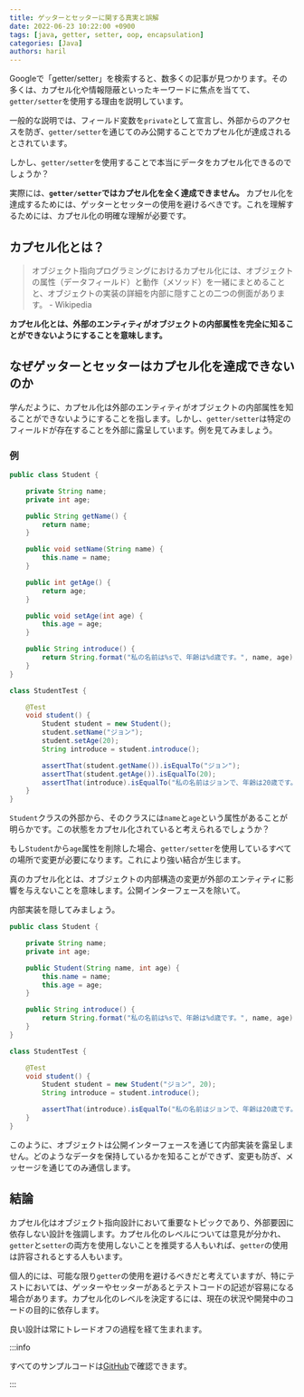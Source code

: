 ```yaml
---
title: ゲッターとセッターに関する真実と誤解
date: 2022-06-23 10:22:00 +0900
tags: [java, getter, setter, oop, encapsulation]
categories: [Java]
authors: haril
---
```


Googleで「getter/setter」を検索すると、数多くの記事が見つかります。その多くは、カプセル化や情報隠蔽といったキーワードに焦点を当てて、`getter/setter`を使用する理由を説明しています。

一般的な説明では、フィールド変数を`private`として宣言し、外部からのアクセスを防ぎ、`getter/setter`を通じてのみ公開することでカプセル化が達成されるとされています。

しかし、`getter/setter`を使用することで本当にデータをカプセル化できるのでしょうか？

実際には、**`getter/setter`ではカプセル化を全く達成できません。** カプセル化を達成するためには、ゲッターとセッターの使用を避けるべきです。これを理解するためには、カプセル化の明確な理解が必要です。

## カプセル化とは？

> オブジェクト指向プログラミングにおけるカプセル化には、オブジェクトの属性（データフィールド）と動作（メソッド）を一緒にまとめることと、オブジェクトの実装の詳細を内部に隠すことの二つの側面があります。 - Wikipedia

**カプセル化とは、外部のエンティティがオブジェクトの内部属性を完全に知ることができないようにすることを意味します。**

## なぜゲッターとセッターはカプセル化を達成できないのか

学んだように、カプセル化は外部のエンティティがオブジェクトの内部属性を知ることができないようにすることを指します。しかし、`getter/setter`は特定のフィールドが存在することを外部に露呈しています。例を見てみましょう。

### 例

```java
public class Student {

    private String name;
    private int age;

    public String getName() {
        return name;
    }

    public void setName(String name) {
        this.name = name;
    }

    public int getAge() {
        return age;
    }

    public void setAge(int age) {
        this.age = age;
    }

    public String introduce() {
        return String.format("私の名前は%sで、年齢は%d歳です。", name, age);
    }
}
```

```java
class StudentTest {

    @Test
    void student() {
        Student student = new Student();
        student.setName("ジョン");
        student.setAge(20);
        String introduce = student.introduce();

        assertThat(student.getName()).isEqualTo("ジョン");
        assertThat(student.getAge()).isEqualTo(20);
        assertThat(introduce).isEqualTo("私の名前はジョンで、年齢は20歳です。");
    }
}
```

`Student`クラスの外部から、そのクラスには`name`と`age`という属性があることが明らかです。この状態をカプセル化されていると考えられるでしょうか？

もし`Student`から`age`属性を削除した場合、`getter/setter`を使用しているすべての場所で変更が必要になります。これにより強い結合が生じます。

真のカプセル化とは、オブジェクトの内部構造の変更が外部のエンティティに影響を与えないことを意味します。公開インターフェースを除いて。

内部実装を隠してみましょう。

```java
public class Student {

    private String name;
    private int age;

    public Student(String name, int age) {
        this.name = name;
        this.age = age;
    }

    public String introduce() {
        return String.format("私の名前は%sで、年齢は%d歳です。", name, age);
    }
}
```

```java
class StudentTest {

    @Test
    void student() {
        Student student = new Student("ジョン", 20);
        String introduce = student.introduce();

        assertThat(introduce).isEqualTo("私の名前はジョンで、年齢は20歳です。");
    }
}
```

このように、オブジェクトは公開インターフェースを通じて内部実装を露呈しません。どのようなデータを保持しているかを知ることができず、変更も防ぎ、メッセージを通じてのみ通信します。

## 結論

カプセル化はオブジェクト指向設計において重要なトピックであり、外部要因に依存しない設計を強調します。カプセル化のレベルについては意見が分かれ、`getter`と`setter`の両方を使用しないことを推奨する人もいれば、`getter`の使用は許容されるとする人もいます。

個人的には、可能な限り`getter`の使用を避けるべきだと考えていますが、特にテストにおいては、ゲッターやセッターがあるとテストコードの記述が容易になる場合があります。カプセル化のレベルを決定するには、現在の状況や開発中のコードの目的に依存します。

良い設計は常にトレードオフの過程を経て生まれます。

:::info

すべてのサンプルコードは[GitHub](https://github.com/songkg7/java-practice/blob/main/basic-syntax/src/main/java/basicsyntax/getterandsetter/Student.java)で確認できます。

:::